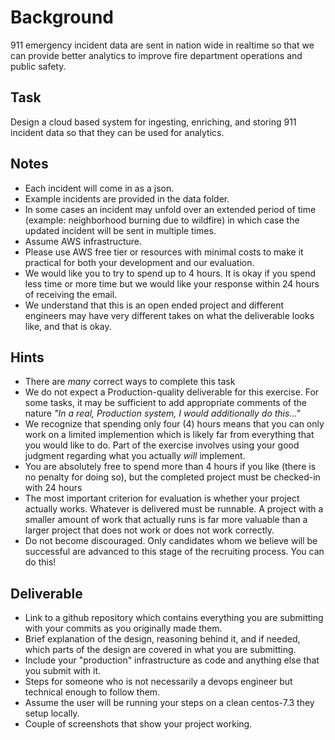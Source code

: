 Background
==========
911 emergency incident data are sent in nation wide in realtime so that we can provide better analytics to improve fire department operations and public safety.

Task
----
Design a cloud based system for ingesting, enriching, and storing 911 incident data so that they can be used for analytics.

Notes
-----
* Each incident will come in as a json.
* Example incidents are provided in the data folder.
* In some cases an incident may unfold over an extended period of time (example: neighborhood burning due to wildfire) in which case the updated incident will be sent in multiple times.
* Assume AWS infrastructure.
* Please use AWS free tier or resources with minimal costs to make it practical for both your development and our evaluation.
* We would like you to try to spend up to 4 hours. It is okay if you spend less time or more time but we would like your response within 24 hours of receiving the email.
* We understand that this is an open ended project and different engineers may have very different takes on what the deliverable looks like, and that is okay.

## Hints
* There are _many_ correct ways to complete this task
* We do not expect a Production-quality deliverable for this exercise. For some tasks, it may be sufficient to add appropriate comments of the nature _"In a real, Production system, I would additionally do this..."_
* We recognize that spending only four (4) hours means that you can only work on a limited implemention which is likely far from everything that you would like to do. Part of the exercise involves using your good judgment regarding what you actually _will_ implement. 
* You are absolutely free to spend more than 4 hours if you like (there is no penalty for doing so), but the completed project must be checked-in with 24 hours
* The most important criterion for evaluation is whether your project actually works. Whatever is delivered must be runnable. A project with a smaller amount of work that actually runs is far more valuable than a larger project that does not work or does not work correctly.
* Do not become discouraged. Only candidates whom we believe will be successful are advanced to this stage of the recruiting process. You can do this!


Deliverable
-----------
* Link to a github repository which contains everything you are submitting with your commits as you originally made them.
* Brief explanation of the design, reasoning behind it, and if needed, which parts of the design are covered in what you are submitting.
* Include your "production" infrastructure as code and anything else that you submit with it.
* Steps for someone who is not necessarily a devops engineer but technical enough to follow them.
* Assume the user will be running your steps on a clean centos-7.3 they setup locally.
* Couple of screenshots that show your project working.

